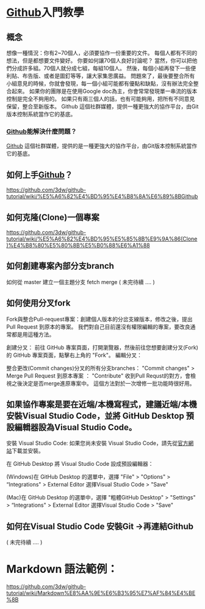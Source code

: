 # [Github](https://www.github.com)入門教學

## 概念

想像一種情況：你有2~70個人，必須要協作一份重要的文件。
每個人都有不同的想法，但是都想要文件變好。
你要如何讓70個人良好討論呢？
當然，你可以把他們分成許多組。70個人就分成七組，每組10個人。
然後，每個小組再發下一些便利貼、布告版、或者是圖釘等等，讓大家集思廣益。
問題來了，最後要整合所有小組意見的時候，你就會發現，每一個小組可能都有優點和缺點，沒有辦法完全整合起來。
如果你的團隊是在使用Google doc為主，你會常常發現單一串流的版本控制是完全不夠用的。
如果只有兩三個人的話，也有可能夠用，把所有不同意見保留，整合至新版本。
Github 這個社群媒體，提供一種更強大的協作平台，由Git 版本控制系統當作它的基底。

### [Github](https://www.github.com)能解決什麼問題？

[Github](https://www.github.com) 這個社群媒體，提供的是一種更強大的協作平台，由Git版本控制系統當作它的基底。


## 如何上手[Github](https://www.github.com)？

https://github.com/3dw/github-tutorial/wiki/%E5%A6%82%E4%BD%95%E4%B8%8A%E6%89%8BGithub

## 如何克隆(Clone)一個專案

https://github.com/3dw/github-tutorial/wiki/%E5%A6%82%E4%BD%95%E5%85%8B%E9%9A%86(Clone)%E4%B8%80%E5%80%8B%E5%B0%88%E6%A1%88


## 如何創建專案內部分支branch
如何從 master 建立一個主題分支
fetch
merge
( 未完待續 ....  )

## 如何使用分叉fork

Fork與整合Pull-request專案：創建個人版本的分岔支線版本，修改之後，提出 Pull Request 到原本的專案。
我們對自己目前還沒有權限編輯的專案，要改良通常都是用這種方法。

創建分叉： 前往 GitHub 專案頁面，打開瀏覽器，然後前往您想要創建分叉(Fork) 的 GitHub 專案頁面，點擊右上角的 "Fork"。
編輯分叉：

整合更改(Commit changes)分叉的所有分支branches： "Commit changes" > Merge
Pull Request 到原本專案 ： "Contribute"
收到Pull Requst的對方，會檢視之後決定是否merge進原專案中。
這個方法對於一次增修一批功能時很好用。


## 如果協作專案是要在近端/本機寫程式，建議近端/本機安裝Visual Studio Code，並將 GitHub Desktop 預設編輯器設為Visual Studio Code。

安裝 Visual Studio Code:  如果您尚未安裝  Visual Studio Code，請先從[官方網站](https://code.visualstudio.com)下載並安裝。

在 GitHub Desktop 將 Visual Studio Code 設成預設編輯器： 

  (Windows)在 GitHub Desktop 的選單中，選擇 "File" > "Options" > “Integrations" > External Editor 選擇Visual Studio Code > "Save"
  
  (Mac)在 GitHub Desktop 的選單中，選擇 "粗體GitHub Desktop" > "Settings" > “Integrations" > External Editor 選擇Visual Studio Code > "Save" 

## 如何在Visual Studio Code 安裝Git ->再連結Github
( 未完待續 ....  )

# Markdown 語法範例：
https://github.com/3dw/github-tutorial/wiki/Markdown%E8%AA%9E%E6%B3%95%E7%AF%84%E4%BE%8B
